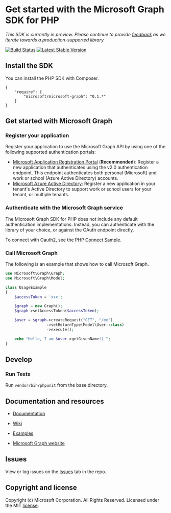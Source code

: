 # Get started with the Microsoft Graph SDK for PHP

*This SDK is currently in preview. Please continue to provide [feedback](https://github.com/microsoftgraph/msgraph-sdk-php/issues/new) as we iterate towards a production-supported library.*

[![Build Status](https://travis-ci.org/microsoftgraph/msgraph-sdk-php.svg?branch=master)](https://travis-ci.org/microsoftgraph/msgraph-sdk-php)
[![Latest Stable Version](https://poser.pugx.org/microsoft-graph/msgraph-sdk-php/version)](https://packagist.org/packages/microsoft-graph/msgraph-sdk-php)


## Install the SDK
You can install the PHP SDK with Composer.
```
{
    "require": {
        "microsoft/microsoft-graph": "0.1.*"
    }
}
```
## Get started with Microsoft Graph

### Register your application

Register your application to use the Microsoft Graph API by using one of the following
supported authentication portals:

* [Microsoft Application Registration Portal](https://apps.dev.microsoft.com) (**Recommended**):
  Register a new application that authenticates using the v2.0 authentication endpoint. This endpoint authenticates both personal (Microsoft) and work or school (Azure Active Directory) accounts.
* [Microsoft Azure Active Directory](https://manage.windowsazure.com): Register
  a new application in your tenant's Active Directory to support work or school
  users for your tenant, or multiple tenants.

### Authenticate with the Microsoft Graph service

The Microsoft Graph SDK for PHP does not include any default authentication implementations.
Instead, you can authenticate with the library of your choice, or against the OAuth
endpoint directly.

To connect with Oauth2, see the [PHP Connect Sample](https://github.com/microsoftgraph/php-connect-sample).

### Call Microsoft Graph

The following is an example that shows how to call Microsoft Graph.

```php
use Microsoft\Graph\Graph;
use Microsoft\Graph\Model;

class UsageExample
{
    $accessToken = 'xxx';

    $graph = new Graph();
    $graph->setAccessToken($accessToken);

    $user = $graph->createRequest("GET", "/me")
                  ->setReturnType(Model\User::class)
                  ->execute();

    echo "Hello, I am $user->getGivenName() ";
}
```

## Develop

### Run Tests

Run ```vendor/bin/phpunit``` from the base directory.


## Documentation and resources

* [Documentation](https://github.com/microsoftgraph/msgraph-sdk-php/blob/master/docs/index.html)

* [Wiki](https://github.com/microsoftgraph/msgraph-sdk-php/wiki)

* [Examples](https://github.com/microsoftgraph/msgraph-sdk-php/wiki/Example-calls)

* [Microsoft Graph website](https://graph.microsoft.io)

## Issues

View or log issues on the [Issues](https://github.com/microsoftgraph/msgraph-sdk-php/issues) tab in the repo.

## Copyright and license

Copyright (c) Microsoft Corporation. All Rights Reserved. Licensed under the MIT [license](LICENSE).
